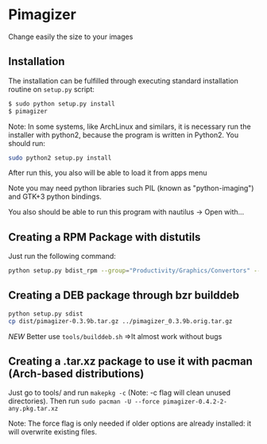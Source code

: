 # Pimagizer

Change easily the size to your images

## Installation

The installation can be fulfilled through executing standard installation routine on `setup.py` script:

```bash
$ sudo python setup.py install
$ pimagizer
```

Note: In some systems, like ArchLinux and similars, it is necessary run the installer with python2, because the program is written in Python2. You should run:

```bash
sudo python2 setup.py install
```

After run this, you also will be able to load it from apps menu

Note you may need python libraries such PIL (known as "python-imaging") and GTK+3 python bindings.

You also should be able to run this program with nautilus -> Open with...

## Creating a RPM Package with distutils

Just run the following command:

```bash
python setup.py bdist_rpm --group="Productivity/Graphics/Convertors" --packager="YOUR NAME <email@wherever.com>" --requires="pygobject3,python-imaging"
```

## Creating a DEB package through bzr builddeb

```bash
python setup.py sdist
cp dist/pimagizer-0.3.9b.tar.gz ../pimagizer_0.3.9b.orig.tar.gz
```

*NEW* Better use `tools/builddeb.sh` =>It almost work without bugs

## Creating a .tar.xz package to use it with pacman (Arch-based distributions)

Just go to tools/ and run `makepkg -c` (Note: -c flag will clean unused directories). Then run `sudo pacman -U --force pimagizer-0.4.2-2-any.pkg.tar.xz` 

Note: The force flag is only needed if older options are already installed: it will overwrite existing files.
